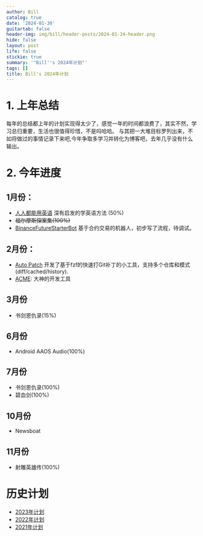 ```yaml
---
author: Bill
catalog: true
date: '2024-01-30'
guitartab: false
header-img: img/bill/header-posts/2024-01-24-header.png
hide: false
layout: post
life: false
stickie: true
summary: '"Bill''s 2024年计划"'
tags: []
title: Bill's 2024年计划
---
```

# 1. 上年总结

每年的总结都上年的计划实现得太少了，感觉一年的时间都浪费了，其实不然，学习总归重要，生活也很值得珍惜，不是吗哈哈。
与其把一大堆目标罗列出来，不如将做过的事情记录下来吧,今年争取多学习并转化为博客吧，去年几乎没有什么输出。

# 2. 今年进度

## 1月份：

*   [人人都能用英语](https://github.com/xiaolai/everyone-can-use-english) 深有启发的学英语方法 (50%)
*   ~~福尔摩斯探案集(100%)~~
*   [BinanceFutureStarterBot](https://github.com/ProgrammerBill/BinanceFutureStarterBot)  基于合约交易的机器人，初步写了流程，待调试。

## 2月份：

*   [Auto Patch](https://github.com/ProgrammerBill/auto_patch) 开发了基于fzf的快速打Git补丁的小工具，支持多个仓库和模式(diff/cached/history).
*   [ACME](https://github.com/9fans/plan9port): 大神的开发工具

## 3月份

*   书剑恩仇录(15%)

## 6月份

*  Android AAOS Audio(100%)

## 7月份

*   书剑恩仇录(100%)
*   碧血剑(100%)

## 10月份

*  Newsboat

## 11月份

*  射雕英雄传(100%)

# 历史计划

*   [2023年计划](https://www.cjcbill.com/2023/01/05/plan/)
*   [2022年计划](http://www.cjcbill.com/2022/04/10/plan)
*   [2021年计划](http://www.cjcbill.com/2021/02/09/plan/)

